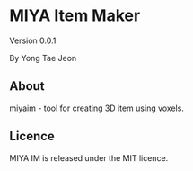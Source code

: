 # MIYA Item Maker

Version 0.0.1

By Yong Tae Jeon

## About

miyaim - tool for creating 3D item using voxels.


## Licence

MIYA IM is released under the MIT licence. 
